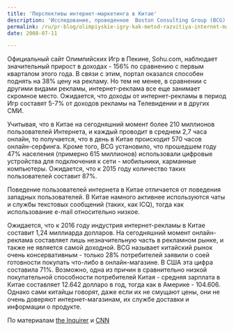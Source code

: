 ```yaml
---
title: 'Перспективы интернет-маркетинга в Китае'
description: 'Исследование, проведенное  Boston Consulting Group (BCG) позволяет с полной уверенностью утверждать, что в самом ближайшем будущем Китай станет одним из крупнейших интернет-рынков. В последний год отмечается резкое увеличение распространения Интернета и цифровых технологий в Китае - прежде всего это связано с подготовкой Олимпийских Игр. Телевидение уже просто не потянет такую информационную нагрузку. На грядущих олимпийских играх планируется снять порядка 200 часов в день. На зимней Олимпиаде-2006 в Турине было отснято немногим меньше, но в эфир попало примерно 10% материала.'
permalink: /ru/pr-blog/olimpiyskie-igry-kak-metod-razvitiya-internet-marketinga
date: 2008-07-11

---
```


Официальный сайт Олимпийских Игр в Пекине, Sohu.com, наблюдает значительный прирост в доходах - 156% по сравнению с первым кварталом этого года. В связи с этим, портал оказался способен поднять на 38% цену на рекламу. Но тем не менее, в сравнении с другими видами рекламы, интернет-реклама все еще занимает скромное место. Ожидается, что доходы от интернет-рекламы в период Игр составят 5-7% от доходов рекламы на Телевидении и в других СМИ.

Учитывая, что в Китае на сегодняшний момент более 210 миллионов пользователей Интернета, и каждый проводит в среднем 2,7 часа онлайн, то получается, что в день в Китае происходит 570 часов онлайн-серфинга. Кроме того, BCG установило, что  прошедшем году 47% населения (примерно 615 миллионов) использовали цифровые устройства для подключения к сети - мобильники, карманные компьютеры. Ожидается, что к 2015 году количество таких пользователей составит 87%.

Поведение пользователей интернета  в Китае отличается от поведения западных пользователей. В Китае намного активнее используются чаты и службы текстовых сообщений (таких, как ICQ), тогда как использование e-mail относительно низкое.

Ожидается, что к 2016 году индустрия интернет-рекламы в Китае составит 1,24 миллиарда долларов. На сегодняшний момент онлайн-реклама составляет лишь незначительную часть в рекламном рынке, и также не является самой доходной. BCG называет китайский рынок очень консервативным - только 28% потребителей заявили о соей готовности покупать что-либо в онлайн-магазине. В США эта цифра составила 71%. Возможно, одна из причин в сравнительно низкой покупательной способности потребителей Китая - средняя зарплата в Китае составляет 12.642 долларо в год, тогда как в Америке - 104.606. Однако сами китайцы говорят, даже если их не смущают цены, они не очень доверяют интернет-магазинам, их службе доставки и информации о продукте.

По материалам <a href="http://www.theinquirer.net/gb/inquirer/news/2008/07/10/consulting-firm-states-obvious">the Inquirer</a> и <a href="http://edition.cnn.com/2008/TECH/07/09/oly.media/">CNN</a>


